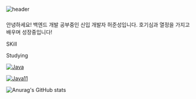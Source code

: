 ![header](https://capsule-render.vercel.app/api?type=waving&&color=0:79DAE8,100:2155CD&height=200&section=header&text=welcome%20to%20Junseong's%20GitHub&fontSize=50)

### 

안녕하세요! 백엔드 개발 공부중인 신입 개발자 허준성입니다.
호기심과 열정을 가지고 배우며 성장중입니다!


SKill

Studying



[![Java](https://img.shields.io/badge/java-1E8CBE.svg?style=for-the-badge&logo=java&logoColor=white)](https://www.java.com/en/)

[![Java11](https://img.shields.io/badge/Java11-007396.svg?&style=for-the-badge&logo=java&logoColor=white)](https://ko.wikipedia.org/wiki/%EC%9E%90%EB%B0%94_(%ED%94%84%EB%A1%9C%EA%B7%B8%EB%9E%98%EB%B0%8D_%EC%96%B8%EC%96%B4))


![Anurag's GitHub stats](https://github-readme-stats.vercel.app/api?username=JunseongHeo&show_icons=true&theme=tokyonight)



<!--
**JunseongHeo/JunseongHeo** is a ✨ _special_ ✨ repository because its `README.md` (this file) appears on your GitHub profile.




Here are some ideas to get you started:

- 🔭 I’m currently working on ...
- 🌱 I’m currently learning ...
- 👯 I’m looking to collaborate on ...
- 🤔 I’m looking for help with ...
- 💬 Ask me about ...
- 📫 How to reach me: ...
- 😄 Pronouns: ...
- ⚡ Fun fact: ...
-->
